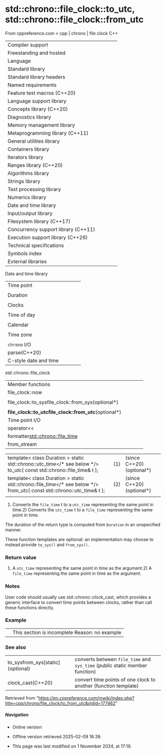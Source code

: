 # std::chrono::file_clock::to_utc, std::chrono::file_clock::from_utc

From cppreference.com
< cpp‎ | chrono‎ | file clock
C++

|  |  |  |  |  |
| --- | --- | --- | --- | --- |
| Compiler support | | | | |
| Freestanding and hosted | | | | |
| Language | | | | |
| Standard library | | | | |
| Standard library headers | | | | |
| Named requirements | | | | |
| Feature test macros (C++20) | | | | |
| Language support library | | | | |
| Concepts library (C++20) | | | | |
| Diagnostics library | | | | |
| Memory management library | | | | |
| Metaprogramming library (C++11) | | | | |
| General utilities library | | | | |
| Containers library | | | | |
| Iterators library | | | | |
| Ranges library (C++20) | | | | |
| Algorithms library | | | | |
| Strings library | | | | |
| Text processing library | | | | |
| Numerics library | | | | |
| Date and time library | | | | |
| Input/output library | | | | |
| Filesystem library (C++17) | | | | |
| Concurrency support library (C++11) | | | | |
| Execution support library (C++26) | | | | |
| Technical specifications | | | | |
| Symbols index | | | | |
| External libraries | | | | |

Date and time library

|  |  |  |  |  |
| --- | --- | --- | --- | --- |
| Time point | | | | |
| |  |  |  |  |  | | --- | --- | --- | --- | --- | | time_point(C++11) | | | | | | |  |  |  |  |  | | --- | --- | --- | --- | --- | | clock_time_conversion(C++20) | | | | | | |  |  |  |  |  | | --- | --- | --- | --- | --- | | clock_cast(C++20) | | | | | |
| Duration | | | | |
| |  |  |  |  |  | | --- | --- | --- | --- | --- | | duration(C++11) | | | | | |
| Clocks | | | | |
| |  |  |  |  |  | | --- | --- | --- | --- | --- | | system_clock(C++11) | | | | | | steady_clock(C++11) | | | | | | is_clock(C++20) | | | | | | |  |  |  |  |  | | --- | --- | --- | --- | --- | | utc_clock(C++20) | | | | | | tai_clock(C++20) | | | | | | high_resolution_clock(C++11) | | | | | | |  |  |  |  |  | | --- | --- | --- | --- | --- | | gps_clock(C++20) | | | | | | file_clock(C++20) | | | | | | local_t(C++20) | | | | | |
| Time of day | | | | |
| |  |  |  |  |  | | --- | --- | --- | --- | --- | | is_amis_pm(C++20)(C++20) | | | | | | |  |  |  |  |  | | --- | --- | --- | --- | --- | | make12make24(C++20)(C++20) | | | | | | |  |  |  |  |  | | --- | --- | --- | --- | --- | | hh_mm_ss(C++20) | | | | | |  | | | | | |
| Calendar | | | | |
| |  |  |  |  |  | | --- | --- | --- | --- | --- | | day(C++20) | | | | | | month(C++20) | | | | | | year(C++20) | | | | | | weekday(C++20) | | | | | | operator/(C++20) | | | | | | year_month_day(C++20) | | | | | | |  |  |  |  |  | | --- | --- | --- | --- | --- | | year_month_day_last(C++20) | | | | | | year_month_weekday(C++20) | | | | | | year_month_weekday_last(C++20) | | | | | | weekday_indexed(C++20) | | | | | | weekday_last(C++20) | | | | | | month_day(C++20) | | | | | | |  |  |  |  |  | | --- | --- | --- | --- | --- | | month_day_last(C++20) | | | | | | month_weekday(C++20) | | | | | | month_weekday_last(C++20) | | | | | | year_month(C++20) | | | | | | last_speclast(C++20)(C++20) | | | | | |
| Time zone | | | | |
| |  |  |  |  |  | | --- | --- | --- | --- | --- | | tzdb(C++20) | | | | | | tzdb_list(C++20) | | | | | | get_tzdbget_tzdb_listreload_tzdbremote_version(C++20)(C++20)(C++20)(C++20) | | | | | | sys_info(C++20) | | | | | | |  |  |  |  |  | | --- | --- | --- | --- | --- | | local_info(C++20) | | | | | | nonexistent_local_time(C++20) | | | | | | ambiguous_local_time(C++20) | | | | | | locate_zone(C++20) | | | | | | current_zone(C++20) | | | | | | time_zone(C++20) | | | | | | choose(C++20) | | | | | | |  |  |  |  |  | | --- | --- | --- | --- | --- | | zoned_traits(C++20) | | | | | | zoned_time(C++20) | | | | | | time_zone_link(C++20) | | | | | | leap_second(C++20) | | | | | | leap_second_info(C++20) | | | | | | get_leap_second_info(C++20) | | | | | |  | | | | | |
| `chrono` I/O | | | | |
| parse(C++20) | | | | |
| C-style date and time | | | | |

std::chrono::file_clock

|  |  |  |  |  |
| --- | --- | --- | --- | --- |
| Member functions | | | | |
| file_clock::now | | | | |
|  | | | | |
| file_clock::to_sysfile_clock::from_sys(optional\*) | | | | |
|  | | | | |
| ****file_clock::to_utcfile_clock::from_utc****(optional\*) | | | | |
| Time point I/O | | | | |
| operator<< | | | | |
| formatter<std::chrono::file_time> | | | | |
| from_stream | | | | |

|  |  |  |
| --- | --- | --- |
| template< class Duration >  static std::chrono::utc_time</\* see below \*/>     to_utc( const std::chrono::file_time<Duration>& t ); | (1) | (since C++20)  (optional\*) |
| template< class Duration >  static std::chrono::file_time</\* see below \*/>     from_utc( const std::chrono::utc_time<Duration>& t ); | (2) | (since C++20)  (optional\*) |
|  |  |  |

1) Converts the `file_time` t to a `utc_time` representing the same point in time.2) Converts the `utc_time` t to a `file_time` representing the same point in time.

The duration of the return type is computed from `Duration` in an unspecified manner.

These function templates are optional: an implementation may choose to instead provide `to_sys()` and `from_sys()`.

### Return value

1) A `utc_time` representing the same point in time as the argument.2) A `file_time` representing the same point in time as the argument.

### Notes

User code should usually use std::chrono::clock_cast, which provides a generic interface to convert time points between clocks, rather than call these functions directly.

### Example

|  |  |
| --- | --- |
|  | This section is incomplete Reason: no example |

### See also

|  |  |
| --- | --- |
| to_sysfrom_sys[static] (optional) | converts between `file_time` and `sys_time`   (public static member function) |
| clock_cast(C++20) | convert time points of one clock to another   (function template) |

Retrieved from "<https://en.cppreference.com/mwiki/index.php?title=cpp/chrono/file_clock/to_from_utc&oldid=177462>"

##### Navigation

- Online version
- Offline version retrieved 2025-02-09 16:39.

- This page was last modified on 1 November 2024, at 17:19.
